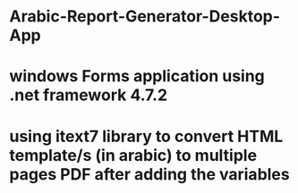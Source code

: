 # Arabic-Report-Generator-Desktop-App
# windows Forms application using .net framework 4.7.2
# using itext7 library to convert HTML template/s (in arabic) to multiple pages PDF after adding the variables
